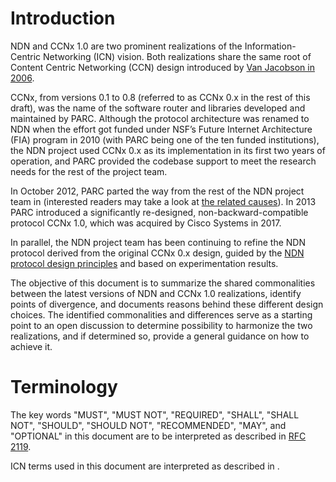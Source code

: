 # Introduction

NDN and CCNx 1.0 are two prominent realizations of the Information-Centric Networking (ICN) vision.
Both realizations share the same root of Content Centric Networking (CCN) design introduced by [Van Jacobson in 2006](http://www.ccnx.org/395/1/van-jacobsen-at-google/).
<!-- CCNx -->
CCNx, from versions 0.1 to 0.8 (referred to as CCNx 0.x in the rest of this draft), was the name of the software router and libraries developed and maintained by PARC.
Although the protocol architecture was renamed to NDN when the effort got funded under NSF’s Future Internet Architecture (FIA) program in 2010 (with PARC being one of the ten funded institutions), the NDN project used CCNx 0.x as its implementation in its first two years of operation, and PARC provided the codebase support to meet the research needs for the rest of the project team.

In October 2012, PARC parted the way from the rest of the NDN project team in (interested readers may take a look at [the related causes](https://named-data.net/wp-content/uploads/2016/08/NDN-IPR.pdf)).
In 2013 PARC introduced a significantly re-designed, non-backward-compatible protocol CCNx 1.0, which was acquired by Cisco Systems in 2017.

In parallel, the NDN project team has been continuing to refine the NDN protocol derived from the original CCNx 0.x design, guided by the [NDN protocol design principles](https://named-data.net/project/ndn-design-principles/) and based on experimentation results.

The objective of this document is to summarize the shared commonalities between the latest versions of NDN and CCNx 1.0 realizations, identify points of divergence, and documents reasons behind these different design choices.
The identified commonalities and differences serve as a starting point to an open discussion to determine possibility to harmonize the two realizations, and if determined so, provide a general guidance on how to achieve it.

# Terminology

The key words "MUST", "MUST NOT", "REQUIRED", "SHALL", "SHALL NOT", "SHOULD", "SHOULD NOT", "RECOMMENDED", "MAY", and "OPTIONAL" in this document are to be interpreted as described in [RFC 2119](#RFC2119).

ICN terms used in this document are interpreted as described in [](#I-D.wissingh-icnrg-terminology).

